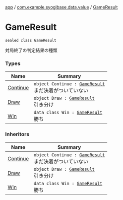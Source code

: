 [app](../../index.md) / [com.example.syogibase.data.value](../index.md) / [GameResult](./index.md)

# GameResult

`sealed class GameResult`

対局終了の判定結果の種類

### Types

| Name | Summary |
|---|---|
| [Continue](-continue.md) | `object Continue : `[`GameResult`](./index.md)<br>まだ決着がついていない |
| [Draw](-draw.md) | `object Draw : `[`GameResult`](./index.md)<br>引き分け |
| [Win](-win/index.md) | `data class Win : `[`GameResult`](./index.md)<br>勝ち |

### Inheritors

| Name | Summary |
|---|---|
| [Continue](-continue.md) | `object Continue : `[`GameResult`](./index.md)<br>まだ決着がついていない |
| [Draw](-draw.md) | `object Draw : `[`GameResult`](./index.md)<br>引き分け |
| [Win](-win/index.md) | `data class Win : `[`GameResult`](./index.md)<br>勝ち |
